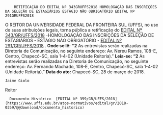         RETIFICAÇÃO DO EDITAL Nº 343GRUFFS2018 HOMOLOGAÇÃO DAS INSCRIÇÕES DA SELEÇÃO DE ESTAGIÁRIOS ESTÁGIO NÃO OBRIGATÓRIO EDITAL Nº 291GRUFFS2018  

 O REITOR DA UNIVERSIDADE FEDERAL DA FRONTEIRA SUL (UFFS), no uso de suas atribuições legais, torna pública a retificação do [EDITAL Nº 343/GR/UFFS/2018](https://www.uffs.edu.br/atos-normativos/edital/gr/2018-0343)  -HOMOLOGAÇÃO DAS INSCRIÇÕES DA SELEÇÃO DE ESTAGIÁRIOS - ESTÁGIO NÃO OBRIGATÓRIO - [EDITAL Nº 291/GR/UFFS/2018](https://www.uffs.edu.br/atos-normativos/edital/gr/2018-0291)  .   **Onde se lê:**  **“2** As entrevistas serão realizadas na Diretoria de Comunicação, no seguinte endereço: Av. Nereu Ramos, 108-E, Centro, Chapecó-SC, sala 1-4-02 (Unidade Reitoria).”   **Leia-se:**  **“2** As entrevistas serão realizadas na Diretoria de Comunicação, no seguinte endereço: Av. Fernando Machado, 108-E, Centro, Chapecó-SC, sala 1-4-02 (Unidade Reitoria).”      **Data do ato:** Chapecó-SC, 28 de março de 2018.   
 

    Jaime Giolo   
 Reitor 

      Documento Histórico  [EDITAL Nº 359/GR/UFFS/2018](https://www.uffs.edu.br/atos-normativos/edital/gr/2018-0359/@@download/documento_historico)     
      